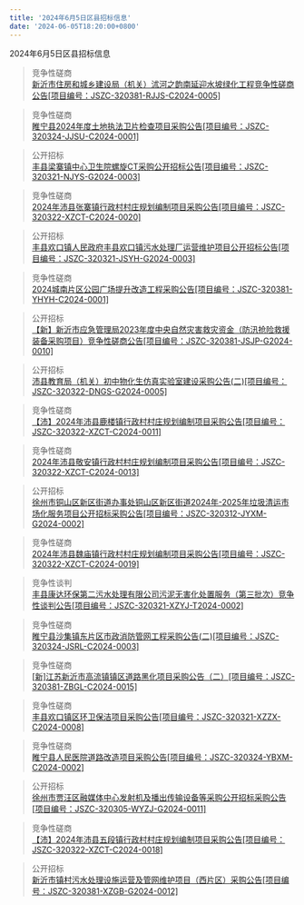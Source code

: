 ```yaml
---
title: '2024年6月5日区县招标信息'
date: '2024-06-05T18:20:00+0800'
---
```

2024年6月5日区县招标信息
<!--more-->
>竞争性磋商<br>
>[新沂市住房和城乡建设局（机关）沭河之韵南延迎水坡绿化工程竞争性磋商公告[项目编号：JSZC-320381-RJJS-C2024-0005]](http://czj.xz.gov.cn/Home/HomeDetails?type=0&articleid=81b789c8-303d-4530-83ea-f0cad235ac26)

>竞争性磋商<br>
>[睢宁县2024年度土地执法卫片检查项目采购公告[项目编号：JSZC-320324-JJSU-C2024-0001]](http://czj.xz.gov.cn/Home/HomeDetails?type=0&articleid=3ce1781e-3b52-4151-9bed-202e56793035)

>公开招标<br>
>[丰县梁寨镇中心卫生院螺旋CT采购公开招标公告[项目编号：JSZC-320321-NJYS-G2024-0003]](http://czj.xz.gov.cn/Home/HomeDetails?type=0&articleid=457b6fc0-313c-4ff1-af67-e5bfc5c71a6a)

>竞争性磋商<br>
>[2024年沛县张寨镇行政村村庄规划编制项目采购公告[项目编号：JSZC-320322-XZCT-C2024-0020]](http://czj.xz.gov.cn/Home/HomeDetails?type=0&articleid=8fd57794-157e-4d81-a57c-70423d6fd5d7)

>公开招标<br>
>[丰县欢口镇人民政府丰县欢口镇污水处理厂运营维护项目公开招标公告[项目编号：JSZC-320321-JSYH-G2024-0003]](http://czj.xz.gov.cn/Home/HomeDetails?type=0&articleid=ca678d18-028d-4fad-86f4-634b5731c34c)

>竞争性磋商<br>
>[2024城南片区公园广场提升改造工程采购公告[项目编号：JSZC-320381-YHYH-C2024-0001]](http://czj.xz.gov.cn/Home/HomeDetails?type=0&articleid=54646adb-f117-48fd-b7a8-280f74adaf4b)

>公开招标<br>
>[【新】新沂市应急管理局2023年度中央自然灾害救灾资金（防汛抢险救援装备采购项目）竞争性磋商公告[项目编号：JSZC-320381-JSJP-G2024-0010]](http://czj.xz.gov.cn/Home/HomeDetails?type=0&articleid=ce3079f9-8480-4005-855c-595b5a7a734b)

>公开招标<br>
>[沛县教育局（机关）初中物化生仿真实验室建设采购公告(二)[项目编号：JSZC-320322-DNGS-G2024-0005]](http://czj.xz.gov.cn/Home/HomeDetails?type=0&articleid=17ad4ea0-439e-4b80-9bea-8f94ae1bb3e8)

>竞争性磋商<br>
>[【沛】2024年沛县鹿楼镇行政村村庄规划编制项目采购公告[项目编号：JSZC-320322-XZCT-C2024-0011]](http://czj.xz.gov.cn/Home/HomeDetails?type=0&articleid=c6dd341c-9e5b-4d37-8046-6fb270481808)

>竞争性磋商<br>
>[2024年沛县敬安镇行政村村庄规划编制项目采购公告[项目编号：JSZC-320322-XZCT-C2024-0013]](http://czj.xz.gov.cn/Home/HomeDetails?type=0&articleid=307a5fa7-7b33-4d37-91b2-d57af2dba9d9)

>公开招标<br>
>[徐州市铜山区新区街道办事处铜山区新区街道2024年-2025年垃圾清运市场化服务项目公开招标采购公告[项目编号：JSZC-320312-JYXM-G2024-0002]](http://czj.xz.gov.cn/Home/HomeDetails?type=0&articleid=bdfd2e4a-20f9-426f-b42a-ad741ab94521)

>竞争性磋商<br>
>[2024年沛县魏庙镇行政村村庄规划编制项目采购公告[项目编号：JSZC-320322-XZCT-C2024-0019]](http://czj.xz.gov.cn/Home/HomeDetails?type=0&articleid=862c8d85-7892-4b2d-b6e7-0dc9f493ef80)

>竞争性谈判<br>
>[丰县康达环保第二污水处理有限公司污泥无害化处置服务（第三批次）竞争性谈判公告[项目编号：JSZC-320321-XZYJ-T2024-0002]](http://czj.xz.gov.cn/Home/HomeDetails?type=0&articleid=820bdf55-403b-43bd-8fa3-43aa2e7d99e5)

>竞争性磋商<br>
>[睢宁县沙集镇东片区市政消防管网工程采购公告(二)[项目编号：JSZC-320324-JSRL-C2024-0003]](http://czj.xz.gov.cn/Home/HomeDetails?type=0&articleid=2d605253-c4fb-4fd8-8f39-c6ae7e8483e9)

>竞争性磋商<br>
>[[新]江苏新沂市高流镇镇区道路黑化项目采购公告（二）[项目编号：JSZC-320381-ZBGL-C2024-0015]](http://czj.xz.gov.cn/Home/HomeDetails?type=0&articleid=99f10b37-e7a6-47cf-89bd-cbf3affb68f0)

>竞争性磋商<br>
>[丰县欢口镇区环卫保洁项目采购公告[项目编号：JSZC-320321-XZZX-C2024-0008]](http://czj.xz.gov.cn/Home/HomeDetails?type=0&articleid=11e25141-d88a-4c8f-919c-c90683abad99)

>竞争性磋商<br>
>[睢宁县人民医院道路改造项目采购公告[项目编号：JSZC-320324-YBXM-C2024-0002]](http://czj.xz.gov.cn/Home/HomeDetails?type=0&articleid=2db1f06f-cc2d-4d0c-b03e-a4929a1121a4)

>公开招标<br>
>[徐州市贾汪区融媒体中心发射机及播出传输设备等采购公开招标采购公告[项目编号：JSZC-320305-WYZJ-G2024-0011]](http://czj.xz.gov.cn/Home/HomeDetails?type=0&articleid=c49c753a-8326-457f-be64-d85e5ba30a53)

>竞争性磋商<br>
>[【沛】2024年沛县五段镇行政村村庄规划编制项目采购公告[项目编号：JSZC-320322-XZCT-C2024-0018]](http://czj.xz.gov.cn/Home/HomeDetails?type=0&articleid=dc8618e7-fa9f-47d6-b57e-4a984347f9dd)

>公开招标<br>
>[新沂市镇村污水处理设施运营及管网维护项目（西片区）采购公告[项目编号：JSZC-320381-XZGB-G2024-0012]](http://czj.xz.gov.cn/Home/HomeDetails?type=0&articleid=2b4c6af2-65dc-4e21-8918-a35cb355402e)

